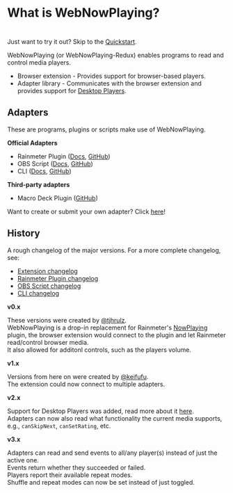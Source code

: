 # What is WebNowPlaying?

<div class="tip custom-block" style="padding-top: 8px">

Just want to try it out? Skip to the [Quickstart](/quickstart).

</div>

WebNowPlaying (or WebNowPlaying-Redux) enables programs to read and control media players.

- Browser extension - Provides support for browser-based players.
- Adapter library - Communicates with the browser extension and provides support for [Desktop Players](/desktop-players).

## Adapters

These are programs, plugins or scripts make use of WebNowPlaying.

**Official Adapters**

- Rainmeter Plugin ([Docs](/rainmeter/getting-started), [GitHub](https://github.com/keifufu/WebNowPlaying-Rainmeter))
- OBS Script ([Docs](/obs/getting-started), [GitHub](https://github.com/keifufu/WebNowPlaying-OBS))
- CLI ([Docs](/cli/getting-started), [GitHub](https://github.com/keifufu/WebNowPlaying-CLI))

**Third-party adapters**

- Macro Deck Plugin ([GitHub](https://github.com/jbcarreon123/WebNowPlaying-Macro-Deck))

Want to create or submit your own adapter? Click [here](/creating-adapters/getting-started)!

## History

A rough changelog of the major versions. For a more complete changelog, see:

- [Extension changelog](/extension/changelog)
- [Rainmeter Plugin changelog](/rainmeter/changelog)
- [OBS Script changelog](/obs/changelog)
- [CLI changelog](/cli/changelog)

**v0.x**

These versions were created by [@tjhrulz](https://github.com/tjhrulz).  
WebNowPlaying is a drop-in replacement for Rainmeter's [NowPlaying](https://docs.rainmeter.net/manual/measures/nowplaying/) plugin, the browser extension would connect to the plugin and let Rainmeter read/control browser media.  
It also allowed for additonl controls, such as the players volume.

**v1.x**

Versions from here on were created by [@keifufu](https://github.com/keifufu).  
The extension could now connect to multiple adapters.

**v2.x**

Support for Desktop Players was added, read more about it [here](/desktop-players).  
Adapters can now also read what functionality the current media supports, e.g., `canSkipNext`, `canSetRating`, etc.

**v3.x**

Adapters can read and send events to all/any player(s) instead of just the active one.  
Events return whether they succeeded or failed.  
Players report their available repeat modes.  
Shuffle and repeat modes can now be set instead of just toggled.
